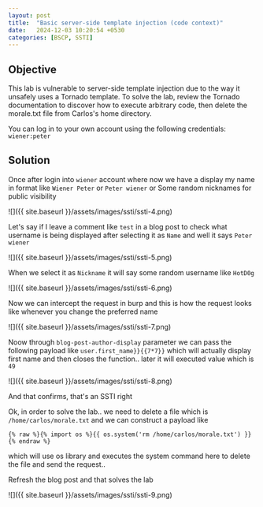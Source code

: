 ```yaml
---
layout: post
title:  "Basic server-side template injection (code context)"
date:   2024-12-03 10:20:54 +0530
categories: [BSCP, SSTI]
---
```


## Objective 

This lab is vulnerable to server-side template injection due to the way it unsafely uses a Tornado template. To solve the lab, review the Tornado documentation to discover how to execute arbitrary code, then delete the morale.txt file from Carlos's home directory.

You can log in to your own account using the following credentials: `wiener:peter` 

## Solution 

Once after login into `wiener` account where now we have a display my name in format like `Wiener Peter` or `Peter wiener` or Some random nicknames for public visibility 

![]({{ site.baseurl }}/assets/images/ssti/ssti-4.png)

Let's say if I leave a comment like `test` in a blog post to check what username is being displayed after selecting it as `Name` and well it says `Peter wiener`

![]({{ site.baseurl }}/assets/images/ssti/ssti-5.png)

When we select it as `Nickname` it will say some random username like `HotD0g`

![]({{ site.baseurl }}/assets/images/ssti/ssti-6.png)

Now we can intercept the request in burp and this is how the request looks like whenever you change the preferred name 

![]({{ site.baseurl }}/assets/images/ssti/ssti-7.png)

Noow through `blog-post-author-display` parameter we can pass the following payload like `user.first_name}}{{7*7}}` which will actually display first name and then closes the function.. later it will executed value which is `49` 

![]({{ site.baseurl }}/assets/images/ssti/ssti-8.png)

And that confirms, that's an SSTI right 

Ok, in order to solve the lab.. we need to delete a file which is `/home/carlos/morale.txt` and we can construct a payload like 

```liquid
{% raw %}{% import os %}{{ os.system('rm /home/carlos/morale.txt') }}{% endraw %}
```

which will use os library and executes the system command here to delete the file and send the request..

Refresh the blog post and that solves the lab 

![]({{ site.baseurl }}/assets/images/ssti/ssti-9.png)